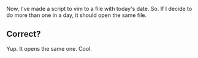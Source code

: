 Now, I've made a script to vim to a file with today's date. So. If I decide to do more than one in a day, it should open the same file. 

Correct?
-----
Yup. It opens the same one. Cool.
